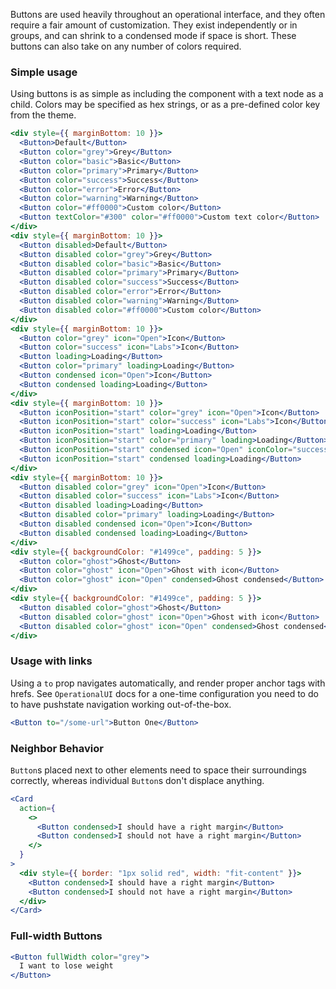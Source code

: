 Buttons are used heavily throughout an operational interface, and they often require a fair amount of customization. They exist independently or in groups, and can shrink to a condensed mode if space is short. These buttons can also take on any number of colors required.

### Simple usage

Using buttons is as simple as including the component with a text node as a child. Colors may be specified as hex strings, or as a pre-defined color key from the theme.

```jsx
<div style={{ marginBottom: 10 }}>
  <Button>Default</Button>
  <Button color="grey">Grey</Button>
  <Button color="basic">Basic</Button>
  <Button color="primary">Primary</Button>
  <Button color="success">Success</Button>
  <Button color="error">Error</Button>
  <Button color="warning">Warning</Button>
  <Button color="#ff0000">Custom color</Button>
  <Button textColor="#300" color="#ff0000">Custom text color</Button>
</div>
<div style={{ marginBottom: 10 }}>
  <Button disabled>Default</Button>
  <Button disabled color="grey">Grey</Button>
  <Button disabled color="basic">Basic</Button>
  <Button disabled color="primary">Primary</Button>
  <Button disabled color="success">Success</Button>
  <Button disabled color="error">Error</Button>
  <Button disabled color="warning">Warning</Button>
  <Button disabled color="#ff0000">Custom color</Button>
</div>
<div style={{ marginBottom: 10 }}>
  <Button color="grey" icon="Open">Icon</Button>
  <Button color="success" icon="Labs">Icon</Button>
  <Button loading>Loading</Button>
  <Button color="primary" loading>Loading</Button>
  <Button condensed icon="Open">Icon</Button>
  <Button condensed loading>Loading</Button>
</div>
<div style={{ marginBottom: 10 }}>
  <Button iconPosition="start" color="grey" icon="Open">Icon</Button>
  <Button iconPosition="start" color="success" icon="Labs">Icon</Button>
  <Button iconPosition="start" loading>Loading</Button>
  <Button iconPosition="start" color="primary" loading>Loading</Button>
  <Button iconPosition="start" condensed icon="Open" iconColor="success">Icon</Button>
  <Button iconPosition="start" condensed loading>Loading</Button>
</div>
<div style={{ marginBottom: 10 }}>
  <Button disabled color="grey" icon="Open">Icon</Button>
  <Button disabled color="success" icon="Labs">Icon</Button>
  <Button disabled loading>Loading</Button>
  <Button disabled color="primary" loading>Loading</Button>
  <Button disabled condensed icon="Open">Icon</Button>
  <Button disabled condensed loading>Loading</Button>
</div>
<div style={{ backgroundColor: "#1499ce", padding: 5 }}>
  <Button color="ghost">Ghost</Button>
  <Button color="ghost" icon="Open">Ghost with icon</Button>
  <Button color="ghost" icon="Open" condensed>Ghost condensed</Button>
</div>
<div style={{ backgroundColor: "#1499ce", padding: 5 }}>
  <Button disabled color="ghost">Ghost</Button>
  <Button disabled color="ghost" icon="Open">Ghost with icon</Button>
  <Button disabled color="ghost" icon="Open" condensed>Ghost condensed</Button>
</div>
```

### Usage with links

Using a `to` prop navigates automatically, and render proper anchor tags with hrefs. See `OperationalUI` docs for a one-time configuration you need to do to have pushstate navigation working out-of-the-box.

```jsx
<Button to="/some-url">Button One</Button>
```

### Neighbor Behavior

`Button`s placed next to other elements need to space their surroundings correctly, whereas individual `Button`s don't displace anything.

```jsx
<Card
  action={
    <>
      <Button condensed>I should have a right margin</Button>
      <Button condensed>I should not have a right margin</Button>
    </>
  }
>
  <div style={{ border: "1px solid red", width: "fit-content" }}>
    <Button condensed>I should have a right margin</Button>
    <Button condensed>I should not have a right margin</Button>
  </div>
</Card>
```

### Full-width Buttons

```jsx
<Button fullWidth color="grey">
  I want to lose weight
</Button>
```
